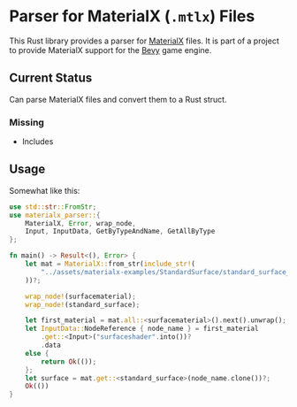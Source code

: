 # Parser for MaterialX (`.mtlx`) Files

This Rust library provides a parser for [MaterialX](https://materialx.org) files.
It is part of a project to provide MaterialX support for the [Bevy](https://bevyengine.org/) game engine.

## Current Status

Can parse MaterialX files and convert them to a Rust struct.

### Missing

- Includes

## Usage

Somewhat like this:

```rust
use std::str::FromStr;
use materialx_parser::{
    MaterialX, Error, wrap_node,
    Input, InputData, GetByTypeAndName, GetAllByType
};

fn main() -> Result<(), Error> {
    let mat = MaterialX::from_str(include_str!(
        "../assets/materialx-examples/StandardSurface/standard_surface_jade.mtlx"
    ))?;

    wrap_node!(surfacematerial);
    wrap_node!(standard_surface);

    let first_material = mat.all::<surfacematerial>().next().unwrap();
    let InputData::NodeReference { node_name } = first_material
        .get::<Input>("surfaceshader".into())?
        .data
    else {
        return Ok(());
    };
    let surface = mat.get::<standard_surface>(node_name.clone())?;
    Ok(())
}
```

